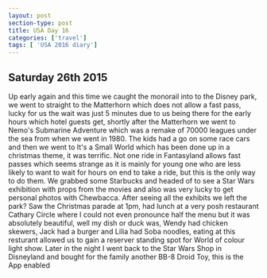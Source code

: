 ```yaml
---
layout: post
section-type: post
title: USA Day 16
categories: ['travel']
tags: [ 'USA 2016 diary']
---
```

## Saturday 26th 2015  


Up early again and this time we caught the monorail into to the Disney park, we went to straight to the Matterhorn which does not allow a fast pass, lucky for us the wait was just 5 minutes due to us being there for the early hours which hotel guests get, shortly after the Matterhorn we went to Nemo's Submarine Adventure which was a remake of 70000 leagues under the sea from when we went in 1980. The kids had a go on some race cars and then we went to It's a Small World which has been done up in a christmas theme, it was terrific. Not one ride in Fantasyland allows fast passes which seems strange as it is mainly for young one who are less likely to want to wait for hours on end to take a ride, but this is the only way to do them. We grabbed some Starbucks and headed of to see a Star Wars exhibition with props from the movies and also was very lucky to get personal photos with Chewbacca. After seeing all the exhibits we left the park? Saw the Christmas parade at 1pm, had lunch at a very posh restaurant Cathary Circle where I could not even pronounce half the menu but it was absolutely beautiful, well my dish or duck was, Wendy had chicken skewers, Jack had a burger and Lilia had Soba noodles, eating at this resturant allowed us to gain a reserver standing spot for World of colour light show. Later in the night I went back to the Star Wars Shop in Disneyland and bought for the family another BB-8 Droid Toy, this is the App enabled
